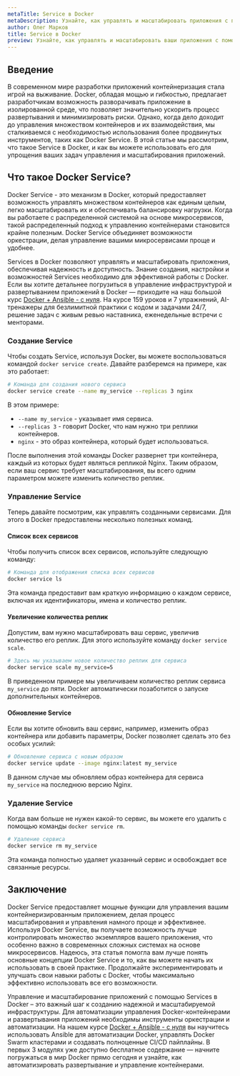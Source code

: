 ```yaml
---
metaTitle: Service в Docker
metaDescription: Узнайте, как управлять и масштабировать приложения с помощью Services в Docker- мы расскажем о создании, настройке и возможностях Services
author: Олег Марков
title: Service в Docker
preview: Узнайте, как управлять и масштабировать ваши приложения с помощью Services в Docker- мы расскажем о создании, настройке и возможностях этого инструмента
---
```


## Введение

В современном мире разработки приложений контейнеризация стала игрой на выживание. Docker, обладая мощью и гибкостью, предлагает разработчикам возможность разворачивать приложение в изолированной среде, что позволяет значительно ускорить процесс развертывания и минимизировать риски. Однако, когда дело доходит до управления множеством контейнеров и их взаимодействия, мы сталкиваемся с необходимостью использования более продвинутых инструментов, таких как Docker Service. В этой статье мы рассмотрим, что такое Service в Docker, и как вы можете использовать его для упрощения ваших задач управления и масштабирования приложений.

## Что такое Docker Service?

Docker Service - это механизм в Docker, который предоставляет возможность управлять множеством контейнеров как единым целым, легко масштабировать их и обеспечивать балансировку нагрузки. Когда вы работаете с распределенной системой на основе микросервисов, такой распределенный подход к управлению контейнерами становится крайне полезным. Docker Service объединяет возможности оркестрации, делая управление вашими микросервисами проще и удобнее.

Services в Docker позволяют управлять и масштабировать приложения, обеспечивая надежность и доступность. Знание создания, настройки и возможностей Services необходимо для эффективной работы с Docker. Если вы хотите детальнее погрузиться в управление инфраструктурой и развертыванием приложений в Docker — приходите на наш большой курс [Docker + Ansible - с нуля](https://purpleschool.ru/course/docker?utm_source=knowledgebase&utm_medium=text&utm_campaign=Service_v_Docker). На курсе 159 уроков и 7 упражнений, AI-тренажеры для безлимитной практики с кодом и задачами 24/7, решение задач с живым ревью наставника, еженедельные встречи с менторами.

### Создание Service

Чтобы создать Service, используя Docker, вы можете воспользоваться командой `docker service create`. Давайте разберемся на примере, как это работает:

```bash
# Команда для создания нового сервиса
docker service create --name my_service --replicas 3 nginx
```

В этом примере:

- `--name my_service` - указывает имя сервиса.
- `--replicas 3` - говорит Docker, что нам нужно три реплики контейнеров.
- `nginx` - это образ контейнера, который будет использоваться.

После выполнения этой команды Docker развернет три контейнера, каждый из которых будет являться репликой Nginx. Таким образом, если ваш сервис требует масштабирования, вы всего одним параметром можете изменить количество реплик.

### Управление Service

Теперь давайте посмотрим, как управлять созданными сервисами. Для этого в Docker предоставлены несколько полезных команд.

#### Список всех сервисов

Чтобы получить список всех сервисов, используйте следующую команду:

```bash
# Команда для отображения списка всех сервисов
docker service ls
```

Эта команда предоставит вам краткую информацию о каждом сервисе, включая их идентификаторы, имена и количество реплик.

#### Увеличение количества реплик

Допустим, вам нужно масштабировать ваш сервис, увеличив количество его реплик. Для этого используйте команду `docker service scale`.

```bash
# Здесь мы указываем новое количество реплик для сервиса
docker service scale my_service=5
```

В приведенном примере мы увеличиваем количество реплик сервиса `my_service` до пяти. Docker автоматически позаботится о запуске дополнительных контейнеров.

#### Обновление Service

Если вы хотите обновить ваш сервис, например, изменить образ контейнера или добавить параметры, Docker позволяет сделать это без особых усилий:

```bash
# Обновление сервиса с новым образом
docker service update --image nginx:latest my_service
```

В данном случае мы обновляем образ контейнера для сервиса `my_service` на последнюю версию Nginx.

### Удаление Service

Когда вам больше не нужен какой-то сервис, вы можете его удалить с помощью команды `docker service rm`.

```bash
# Удаление сервиса
docker service rm my_service
```

Эта команда полностью удаляет указанный сервис и освобождает все связанные ресурсы.

## Заключение

Docker Service предоставляет мощные функции для управления вашим контейнеризированным приложением, делая процесс масштабирования и управления намного проще и эффективнее. Используя Docker Service, вы получаете возможность лучше контролировать множество экземпляров вашего приложения, что особенно важно в современных сложных системах на основе микросервисов. Надеюсь, эта статья помогла вам лучше понять основные концепции Docker Service и то, как вы можете начать их использовать в своей практике. Продолжайте экспериментировать и улучшать свои навыки работы с Docker, чтобы максимально эффективно использовать все его возможности.

Управление и масштабирование приложений с помощью Services в Docker – это важный шаг к созданию надежной и масштабируемой инфраструктуры. Для автоматизации управления Docker-контейнерами и развертывания приложений необходимы инструменты оркестрации и автоматизации. На нашем курсе [Docker + Ansible - с нуля](https://purpleschool.ru/course/docker?utm_source=knowledgebase&utm_medium=text&utm_campaign=Service_v_Docker) вы научитесь использовать Ansible для автоматизации Docker, управлять Docker Swarm кластерами и создавать полноценные CI/CD пайплайны. В первых 3 модулях уже доступно бесплатное содержание — начните погружаться в мир Docker прямо сегодня и узнайте, как автоматизировать развертывание и управление контейнерами.
